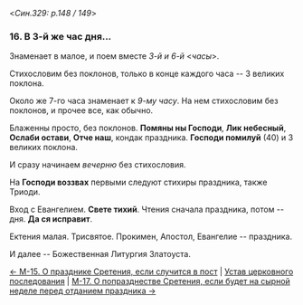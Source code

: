 
<*Син.329: p.148 / 149*>

### 16. В 3-й же час дня...

Знаменает в малое, и поем вместе *3-й и 6-й* <*часы*>. 

Стихословим без поклонов, только в конце каждого часа -- 3 великих поклона. 

Около же 7-го часа знаменает к *9-му часу*. 
На нем стихословим без поклонов, и прочее все, как обычно. 

Блаженны просто, без поклонов. 
**Помяны ны Господи**, **Лик небесный**, **Ослаби остави**, **Отче наш**, 
кондак праздника. **Господи помилуй** (40) и 3 великих поклона. 

И сразу начинаем *вечерню* без стихословия. 

На **Господи воззвах** первыми следуют стихиры праздника, также Триоди. 

Вход с Евангелием. **Свете тихий**. 
Чтения сначала праздника, потом -- дня. **Да ся исправит**. 

Ектения малая. Трисвятое. Прокимен, Апостол, Евангелие -- праздника. 

И далее -- Божественная Литургия Златоуста. 

[← М-15. О празднике Сретения, если случится в пост](m_329_015.md)
| [Устав церковного последования](README.md)
| [М-17. О попразднестве Сретения, если будет на сырной неделе перед отданием праздника →](m_329_017.md)
